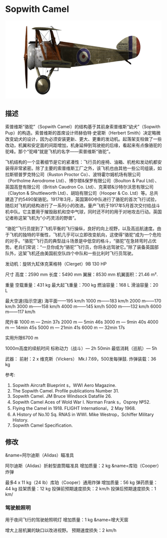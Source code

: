 # Sopwith Camel

![sopcamel](../images/sopcamel.png)

## 描述

索普维斯“骆驼”（Sopwith Camel）的结构基于其前身索普维斯“幼犬”（Sopwith Pup）的构造。索普维斯的首席设计师赫伯特·史密斯（Herbert Smith）决定略微改变幼犬的设计，因为必须安装更新、更大、更重的发动机。起落架支柱做了一些改动，机翼和安定面的间距增加，机身延伸到驾驶舱的后缘，看起来有点像骆驼的驼峰。那个“驼峰”就是飞机的名字——索普维斯“骆驼”。 

飞机结构的一个显著细节是它的紧凑性：飞行员的座椅、油箱、机枪和发动机都安装得非常紧密。除了主要的索普维斯工厂之外，该飞机也由其他一些公司组装，如拉斯顿普罗克特公司（Ruston Proctor Co）、波特霍尔姆机场有限公司（Portholme Aerodrome Ltd）、博尔顿&保罗有限公司（Boulton & Paul Ltd）、英国高登有限公司（British Caudron Co. Ltd）、克莱顿&沙特尔沃思有限公司（Clayton & Shuttleworth Ltd）、胡珀有限公司（Hooper & Co. Ltd）等。总共建造了约5490架骆驼。1917年3月，英国第60中队进行了骆驼的首次飞行试验，随后对飞机的结构进行了一系列小的改进。量产飞机于1917年5月首次交付给战斗机中队。它主要用于摧毁敌机和空中气球，同时还不时的用于对地攻击行动。英国记者称这架飞机为“小巧灵活的野兽”。 

“骆驼”飞行员提到了飞机平衡的飞行操纵，良好的向上视野，以及高巡航速度。由于飞机的独特的平衡性，飞机几乎可以立即改变航向，这使得“骆驼”成为一个危险的对手。“骆驼”飞行员的典型战斗场景是中低空的格斗，“骆驼”在急转弯时占优势。老兵们常说：“一旦你成为“骆驼”飞行员，你将永远驾驶它。”除了装备英国部队外，这架飞机还由美国航空队四个中队和一些比利时飞行员驾驶。 


发动机：旋转九缸体克莱格特（Clerget）9B 130 HP

尺寸
高度：2590 mm
长度：5490 mm
翼展：8530 mm
机翼面积：21.46 m².

重量
空载重量：431 kg
最大起飞重量：700 kg
燃油容量：168 L
滑油容量：20 L

最大空速(指示空速)
海平面——195 km/h
1000 m——183 km/h
2000 m——170 km/h
3000 m——158 km/h
4000 m——145 km/h
5000 m——132 km/h
6000 m——117 km/h

爬升率
1000 m — 2min 37s
2000 m — 5min 46s
3000 m — 9min 40s
4000 m — 14min 45s
5000 m — 21min 41s
6000 m — 32min 17s

实用升限6700 m

1000m高度的续航时间
标称动力（战斗）— 2h 50min
最低消耗（巡航）— 5h

武器：
前射：2 х 维克斯（Vickers） Mk.I 7.69，500发每弹鼓.
炸弹装载：36 kg

参考:
1) Sopwith Aircraft Blueprint s，WWI Aero Magazine.
2) The Sopwith Camel. Profile publications Number 31.
3) Sopwith Camel. JM Bruce Windsock Datafile 26.
4) Sopwith Camel Aces of Wold War I. Norman Frank s，Osprey №52.
5) Flying the Camel in 1918. FLIGHT International，2 May 1968.
6) A History of No.10 Sq. RNAS in WWI. Mike Westrop，Schiffer Military History.
7) Sopwith Camel Specification.

## 修改
&name=阿尔迪斯（Alidas）瞄准具

阿尔迪斯（Alidas）折射型直筒瞄准具
增加质量：2 kg
&name=库珀（Cooper）炸弹

最多4 x 11 kg（24 lb）库珀（Cooper）通用炸弹
增加质量：56 kg
弹药质量：44 kg
挂架质量：12 kg
投弹前预期速度损失：2 km/h
投弹后预期速度损失：1 km/
### 驾驶舱照明

用于夜间飞行的驾驶舱照明灯
增加质量：1 kg
&name=增大天窗

增大上层机翼的缺口以改进视野。
预期速度损失：2 km/h
